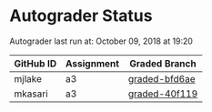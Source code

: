 # Autograder Status
Autograder last run at: October 09, 2018 at 19:20

| GitHub ID | Assignment | Graded Branch |
|-----------|------------|---------------|
| mjlake | a3 | [graded-bfd6ae](https://github.com/Fall2018COMP401-001/a3-mjlake/tree/graded-bfd6ae) | 
| mkasari | a3 | [graded-40f119](https://github.com/Fall2018COMP401-001/a3-mkasari/tree/graded-40f119) | 

